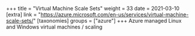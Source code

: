 +++
title = "Virtual Machine Scale Sets"
weight = 33
date = 2021-03-10
[extra]
link = "https://azure.microsoft.com/en-us/services/virtual-machine-scale-sets/"
[taxonomies]
groups = ["azure"]
+++
Azure managed Linux and Windows virtual machines / scaling

